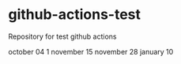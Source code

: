 # github-actions-test
Repository for test github actions

october 04 1
november 15
november 28
january 10
